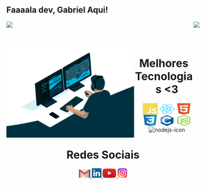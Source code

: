 ## Faaaala dev, Gabriel Aqui!

<div>
  <img  height="145em" src="https://github-readme-stats.vercel.app/api?username=GeCorreia4&show_icons=true&theme=great-gatsby&include_all_commits=true&count_private=true"/>
  <img align="right" height="140em" src="https://github-readme-stats.vercel.app/api/top-langs/?username=GeCorreia4&layout=compact&langs_count=16&theme=great-gatsby"/>
</div>
<br>
<div  align="center"> 
  <div style="display: inline_block"><br>
    <img align="left" height="250" alt="coding-time" src="code.gif">
    <h1 align="center">Melhores Tecnologias <3</h1>
    <img align="center" height="30" width="40" alt="js-icon"  src="https://raw.githubusercontent.com/devicons/devicon/master/icons/javascript/javascript-plain.svg">
    <img align="center" height="30" width="40" alt="react-icon" src="https://raw.githubusercontent.com/devicons/devicon/master/icons/react/react-original.svg">
    <img align="center" height="30" width="40" alt="html-icon" src="https://raw.githubusercontent.com/devicons/devicon/master/icons/html5/html5-original.svg">
    <img align="center" height="30" width="40" alt="css-icon" src="https://raw.githubusercontent.com/devicons/devicon/master/icons/css3/css3-original.svg">
    <img align="center" height="30" width="40" alt="c-icon" src="https://raw.githubusercontent.com/devicons/devicon/master/icons/c/c-original.svg">
    <img align="center" height="30" width="40" alt="nodejs-icon" src="https://raw.githubusercontent.com/devicons/devicon/master/icons/nodejs/nodejs-original.svg">
    <img align="center" height="30" width="40" alt="nodejs-icon" src="https://raw.githubusercontent.com/jmnote/z-icons/master/svg/cpp.svg">
   </div>
    
  
  <h1 align="center">Redes Sociais</h1>
    <a href = "mailto: gecorreia778@gmail.com">
      <img width="30" src="gmail.svg">
    </a>
    <a href = "https://www.linkedin.com/in/gabriel-souza-56158b248">
      <img width="25" src="linkedin.svg">
    </a>
    <a href = "https://www.youtube.com/channel/UCO7I3xpCkIogqZzzoDgJ8EA">
      <img width="35" src="youtube.svg">
    </a>
    <a href = "https://instagram.com/https.gabriel.co_?igshid=NTc4MTIwNjQ2YQ==">
      <img width="25" src="instagram.png">
    </a>
</div>
